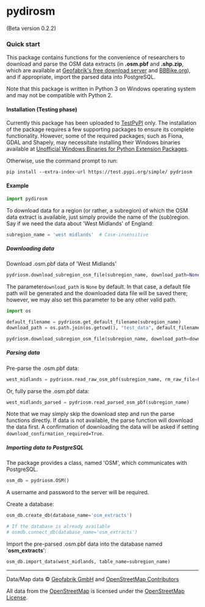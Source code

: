 # pydirosm

(Beta version 0.2.2)



### Quick start

This package contains functions for the convenience of researchers to download and parse the OSM data extracts (in **.osm.pbf** and **.shp.zip**, which are available at [Geofabrik's free download server](https://download.geofabrik.de/) and [BBBike.org](https://www.bbbike.org/)), and if appropriate, import the parsed data into PostgreSQL. 

Note that this package is written in Python 3 on Windows operating system and may not be compatible with Python 2. 



#### Installation (Testing phase)

Currently this package has been uploaded to [TestPyPI](https://test.pypi.org/project/pydriosm/) only. The installation of the package requires a few supporting packages to ensure its complete functionality. However, some of the required packages, such as Fiona, GDAL and Shapely, may necessitate installing their Windows binaries available at [Unofficial Windows Binaries for Python Extension Packages](https://www.lfd.uci.edu/~gohlke/pythonlibs/). 

Otherwise, use the command prompt to run:

```
pip install --extra-index-url https://test.pypi.org/simple/ pydriosm
```



#### Example

```python
import pydirosm
```

To download data for a region (or rather, a subregion) of which the OSM data extract is available, just simply provide the name of the (sub)region. Say if we need the data about 'West Midlands' of England:

```python
subregion_name = 'west midlands'  # Case-insensitive
```



##### Downloading data

Download .osm.pbf data of 'West Midlands'

```python
pydriosm.download_subregion_osm_file(subregion_name, download_path=None)
```

The parameter`download_path` is `None` by default. In that case, a default file path will be generated and the downloaded data file will be saved there; however, we may also set this parameter to be any other valid path. 

```python
import os

default_filename = pydriosm.get_default_filename(subregion_name)
download_path = os.path.join(os.getcwd(), "test_data", default_filename)

pydriosm.download_subregion_osm_file(subregion_name, download_path=download_path)
```



##### Parsing data

Pre-parse the .osm.pbf data:

```python
west_midlands = pydriosm.read_raw_osm_pbf(subregion_name, rm_raw_file=False)
```

Or, fully parse the .osm.pbf data:

```python
west_midlands_parsed = pydriosm.read_parsed_osm_pbf(subregion_name)
```

Note that we may simply skip the download step and run the parse functions directly. If data is not available, the parse function will download the data first. A confirmation of downloading the data will be asked if setting `download_confirmation_required=True`.



##### Importing data to PostgreSQL

The package provides a class, named 'OSM', which communicates with PostgreSQL. 

```python
osm_db = pydriosm.OSM()
```

A username and password to the server will be required. 

Create a database:

```python
osm_db.create_db(database_name='osm_extracts')  

# If the database is already available
# osmdb.connect_db(database_name='osm_extracts')
```

Import the pre-parsed .osm.pbf data into the database named '**osm_extracts**':

```python
osm_db.import_data(west_midlands, table_name=subregion_name)
```



---

Data/Map data © [Geofabrik GmbH](http://www.geofabrik.de/) and [OpenStreetMap Contributors](http://www.openstreetmap.org/) 

All data from the [OpenStreetMap](https://www.openstreetmap.org) is licensed under the [OpenStreetMap License](https://www.openstreetmap.org/copyright). 